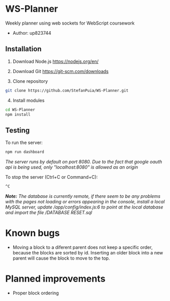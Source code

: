 # WS-Planner
Weekly planner using web sockets for WebScript coursework

* Author: up823744

Installation
------------
1. Download Node.js
https://nodejs.org/en/

2. Download Git
https://git-scm.com/downloads

3. Clone repository
```bash
git clone https://github.com/StefanPuia/WS-Planner.git
```

4. Install modules
```bash
cd WS-Planner
npm install
```

Testing
-------
To run the server:
```bash
npm run dashboard
```
<i>The server runs by default on port 8080.
Due to the fact that google oauth api is being used, only "localhost:8080" is allowed as an origin</i>

To stop the server (Ctrl+C or Command+C):
```bash
^C
```

<i><b>Note:</b> The database is currently remote, if there seem to be any problems with the pages not loading or errors appearing in the console, install a local MySQL server, update /app/config/index.js:6 to point at the local database and import the file /DATABASE RESET.sql</i>

# Known bugs
* Moving a block to a diferent parent does not keep a specific order, because the blocks are sorted by id. Inserting an older block into a new parent will cause the block to move to the top.

# Planned improvements
* Proper block ordering